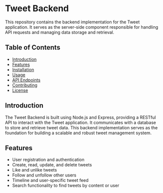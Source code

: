 # Tweet Backend

This repository contains the backend implementation for the Tweet application. It serves as the server-side component responsible for handling API requests and managing data storage and retrieval.

## Table of Contents
- [Introduction](#introduction)
- [Features](#features)
- [Installation](#installation)
- [Usage](#usage)
- [API Endpoints](#api-endpoints)
- [Contributing](#contributing)
- [License](#license)

## Introduction
The Tweet Backend is built using Node.js and Express, providing a RESTful API to interact with the Tweet application. It communicates with a database to store and retrieve tweet data. This backend implementation serves as the foundation for building a scalable and robust tweet management system.

## Features
- User registration and authentication
- Create, read, update, and delete tweets
- Like and unlike tweets
- Follow and unfollow other users
- Timeline and user-specific tweet feed
- Search functionality to find tweets by content or user